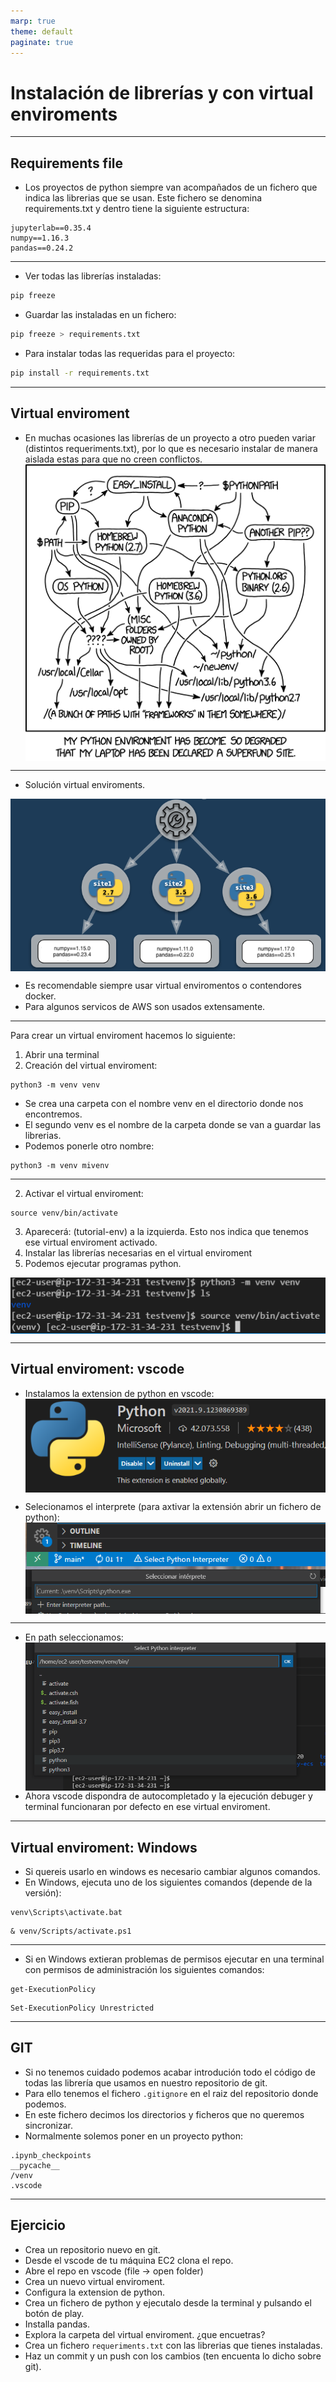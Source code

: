 ```yaml
---
marp: true
theme: default
paginate: true
---
```


<style>
img[alt~="center"] {
  display: block;
  margin: 0 auto;
}
</style>

# Instalación de librerías y con virtual enviroments

---

## Requirements file
- Los proyectos de python siempre van acompañados de un fichero que indica las librerias que se usan. 
Este fichero se denomina requirements.txt y dentro tiene la siguiente estructura:
```
jupyterlab==0.35.4
numpy==1.16.3
pandas==0.24.2
```

---

- Ver todas las librerías instaladas:
```bash
pip freeze
```
- Guardar las instaladas en un fichero:
```bash
pip freeze > requirements.txt
```

- Para instalar todas las requeridas para el proyecto:
```bash
pip install -r requirements.txt
```

---

## Virtual enviroment

- En muchas ocasiones las librerías de un proyecto a otro pueden variar (distintos requeriments.txt), por lo que es necesario instalar de manera aislada estas para que no creen conflictos.
![center](./imgs/python_environment.png)

---

- Solución virtual enviroments.

![center](./imgs/venv_2.png)

- Es recomendable siempre usar virtual enviromentos o contendores docker.
- Para algunos servicos de AWS son usados extensamente.

---

Para crear un virtual enviroment hacemos lo siguiente:
1. Abrir una terminal
2. Creación del virtual enviroment:
```
python3 -m venv venv
```
- Se crea una carpeta con el nombre venv en el directorio donde nos encontremos.
- El segundo venv es el nombre de la carpeta donde se van a guardar las librerias.
- Podemos ponerle otro nombre:
```
python3 -m venv mivenv
```

---
2. Activar el virtual enviroment:
```
source venv/bin/activate
```

3. Aparecerá: (tutorial-env) a la izquierda. Esto nos indica que tenemos ese virtual enviroment activado.
4. Instalar las librerías necesarias en el virtual enviroment
5. Podemos ejecutar programas python.

![center](./imgs/venv.png)

---
## Virtual enviroment: vscode
- Instalamos la extension de python en vscode:
![center](./imgs/python.png)

- Selecionamos el interprete (para axtivar la extensión abrir un fichero de python):
![center](./imgs/vscode1.png)
![center](./imgs/vscode2.png)

---

- En path seleccionamos:
![center](./imgs/vscode3.png)
- Ahora vscode dispondra de autocompletado y la ejecución debuger y terminal funcionaran por defecto en ese virtual enviroment.

---
## Virtual enviroment: Windows
- Si quereis usarlo en windows es necesario cambiar algunos comandos.
- En Windows, ejecuta uno de los siguientes comandos (depende de la versión):
```
venv\Scripts\activate.bat
```
```
& venv/Scripts/activate.ps1
```

---
- Si en Windows extieran problemas de permisos ejecutar en una terminal con permisos de administración los siguientes comandos:
```
get-ExecutionPolicy
```
```
Set-ExecutionPolicy Unrestricted
```

---

## GIT
- Si no tenemos cuidado podemos acabar introdución todo el código de todas las librería que usamos en nuestro repositorio de git.
- Para ello tenemos el fichero ```.gitignore``` en el raiz del repositorio donde podemos.
- En este fichero decimos los directorios y  ficheros que no queremos sincronizar.
- Normalmente solemos poner en un proyecto python:
```
.ipynb_checkpoints
__pycache__
/venv
.vscode
```

---
## Ejercicio

- Crea un repositorio nuevo en git.
- Desde el vscode de tu máquina EC2 clona el repo.
- Abre el repo en vscode (file -> open folder)
- Crea un nuevo virtual enviroment.
- Configura la extension de python.
- Crea un fichero de python y ejecutalo desde la terminal y pulsando el botón de play.
- Installa pandas.
- Explora la carpeta del virtual enviroment. ¿que encuetras?
- Crea un fichero ```requeriments.txt``` con las librerias que tienes instaladas.
- Haz un commit y un push con los cambios (ten encuenta lo dicho sobre git).
